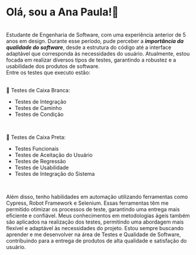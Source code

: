 <h1>Olá, sou a Ana Paula!👋</h1><br>
Estudante de Engenharia de Software, com uma experiência anterior de 5 anos em design. Durante esse período, pude perceber a <b><i>importância da qualidade do software</i></b>, desde a estrutura do código até a interface adaptável que corresponda às necessidades do usuário. Atualmente, estou focada em realizar diversos tipos de testes, garantindo a robustez e a usabilidade dos produtos de software.<br> Entre os testes que executo estão:<br><br>

📌 Testes de Caixa Branca:
<ul>
<li>Testes de Integração</li>
<li>Testes de Caminho</li>
<li>Testes de Condição</li>
</ul><br>

📌 Testes de Caixa Preta:
<ul>
<li>Testes Funcionais </li>
<li>Testes de Aceitação do Usuário </li>
<li>Testes de Regressão </li>
<li>Testes de Usabilidade </li>
<li>Testes de Integração do Sistema</li>
</ul><br>

Além disso, tenho habilidades em automação utilizando ferramentas como Cypress, Robot Framework e Selenium. Essas ferramentas têm me permitido otimizar os processos de teste, garantindo uma entrega mais eficiente e confiável. Meus conhecimentos em metodologias ágeis também são aplicados na realização dos testes, permitindo uma abordagem mais flexível e adaptável às necessidades do projeto. Estou sempre buscando aprender e me desenvolver na área de Testes e Qualidade de Software, contribuindo para a entrega de produtos de alta qualidade e satisfação do usuário.

